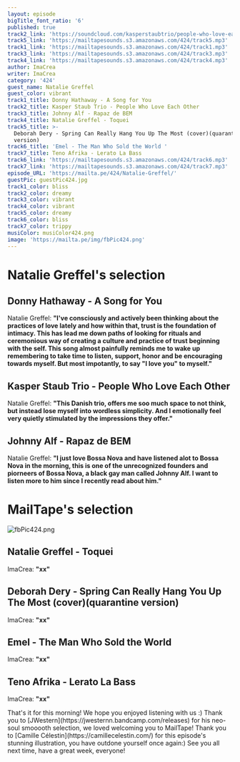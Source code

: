 ```yaml
---
layout: episode
bigTitle_font_ratio: '6'
published: true
track2_link: 'https://soundcloud.com/kasperstaubtrio/people-who-love-each-other'
track5_link: 'https://mailtapesounds.s3.amazonaws.com/424/track5.mp3'
track1_link: 'https://mailtapesounds.s3.amazonaws.com/424/track1.mp3'
track3_link: 'https://mailtapesounds.s3.amazonaws.com/424/track3.mp3'
track4_link: 'https://mailtapesounds.s3.amazonaws.com/424/track4.mp3'
author: ImaCrea
writer: ImaCrea
category: '424'
guest_name: Natalie Greffel
guest_color: vibrant
track1_title: Donny Hathaway - A Song for You
track2_title: Kasper Staub Trio - People Who Love Each Other
track3_title: Johnny Alf - Rapaz de BEM
track4_title: Natalie Greffel - Toquei
track5_title: >-
  Deborah Dery - Spring Can Really Hang You Up The Most (cover)(quarantine
  version)
track6_title: 'Emel - The Man Who Sold the World '
track7_title: Teno Afrika - Lerato La Bass
track6_link: 'https://mailtapesounds.s3.amazonaws.com/424/track6.mp3'
track7_link: 'https://mailtapesounds.s3.amazonaws.com/424/track7.mp3'
episode_URL: 'https://mailta.pe/424/Natalie-Greffel/'
guestPic: guestPic424.jpg
track1_color: bliss
track2_color: dreamy
track3_color: vibrant
track4_color: vibrant
track5_color: dreamy
track6_color: bliss
track7_color: trippy
musiColor: musiColor424.png
image: 'https://mailta.pe/img/fbPic424.png'
---
```

<p id="introduction">
  
</p>

# Natalie Greffel's selection

## Donny Hathaway - A Song for You
Natalie Greffel: **"**I've consciously and actively been thinking about the practices of love lately and how within that, trust is the foundation of intimacy. This has lead me down paths of looking for rituals and ceremonious way of creating a culture and practice of trust beginning with the self. This song almost painfully reminds me to wake up remembering to take time to listen, support, honor and be encouraging towards myself. But most impotantly, to say "I love you" to myself.**"**

## Kasper Staub Trio - People Who Love Each Other
Natalie Greffel: **"**This Danish trio, offers me soo much space to not think, but instead lose myself into wordless simplicity. And I emotionally feel very quietly stimulated by the impressions they offer.**"** 

## Johnny Alf - Rapaz de BEM
Natalie Greffel: **"**I just love Bossa Nova and have listened alot to Bossa Nova in the morning, this is one of the unrecognized founders and piorneers of Bossa Nova, a black gay man called Johnny Alf. I want to listen more to him since I recently read about him.**"**

# MailTape's selection
![fbPic424.png]({{site.baseurl}}/img/fbPic424.png)

## Natalie Greffel - Toquei
ImaCrea: **"**xx**"**

## Deborah Dery - Spring Can Really Hang You Up The Most (cover)(quarantine version)
ImaCrea: **"**xx**"**

## Emel - The Man Who Sold the World 
ImaCrea: **"**xx**"**

## Teno Afrika - Lerato La Bass
ImaCrea: **"**xx**"**

<p id="outroduction">That's it for this morning! We hope you enjoyed listening with us :) Thank you to [JWestern](https://jwesternn.bandcamp.com/releases) for his neo-soul smooooth selection, we loved welcoming you to MailTape! Thank you to [Camille Célestin](https://camillecelestin.com/) for this episode's stunning illustration, you have outdone yourself once again:) See you all next time, have a great week, everyone!</p>
